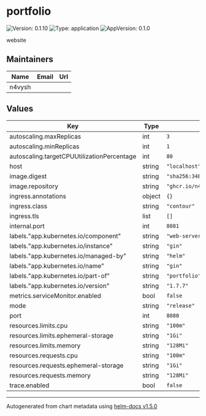 # portfolio

![Version: 0.1.10](https://img.shields.io/badge/Version-0.1.10-informational?style=flat-square) ![Type: application](https://img.shields.io/badge/Type-application-informational?style=flat-square) ![AppVersion: 0.1.0](https://img.shields.io/badge/AppVersion-0.1.0-informational?style=flat-square)

website

## Maintainers

| Name | Email | Url |
| ---- | ------ | --- |
| n4vysh |  |  |

## Values

| Key | Type | Default | Description |
|-----|------|---------|-------------|
| autoscaling.maxReplicas | int | `3` |  |
| autoscaling.minReplicas | int | `1` |  |
| autoscaling.targetCPUUtilizationPercentage | int | `80` |  |
| host | string | `"localhost"` |  |
| image.digest | string | `"sha256:34817454a803d87e97d4e415bfefabde28b5a5c8b2a3d173bdf975dacef41c08"` |  |
| image.repository | string | `"ghcr.io/n4vysh/portfolio"` |  |
| ingress.annotations | object | `{}` |  |
| ingress.class | string | `"contour"` |  |
| ingress.tls | list | `[]` |  |
| internal.port | int | `8081` |  |
| labels."app.kubernetes.io/component" | string | `"web-server"` |  |
| labels."app.kubernetes.io/instance" | string | `"gin"` |  |
| labels."app.kubernetes.io/managed-by" | string | `"helm"` |  |
| labels."app.kubernetes.io/name" | string | `"gin"` |  |
| labels."app.kubernetes.io/part-of" | string | `"portfolio"` |  |
| labels."app.kubernetes.io/version" | string | `"1.7.7"` |  |
| metrics.serviceMonitor.enabled | bool | `false` |  |
| mode | string | `"release"` |  |
| port | int | `8080` |  |
| resources.limits.cpu | string | `"100m"` |  |
| resources.limits.ephemeral-storage | string | `"1Gi"` |  |
| resources.limits.memory | string | `"128Mi"` |  |
| resources.requests.cpu | string | `"100m"` |  |
| resources.requests.ephemeral-storage | string | `"1Gi"` |  |
| resources.requests.memory | string | `"128Mi"` |  |
| trace.enabled | bool | `false` |  |

----------------------------------------------
Autogenerated from chart metadata using [helm-docs v1.5.0](https://github.com/norwoodj/helm-docs/releases/v1.5.0)
